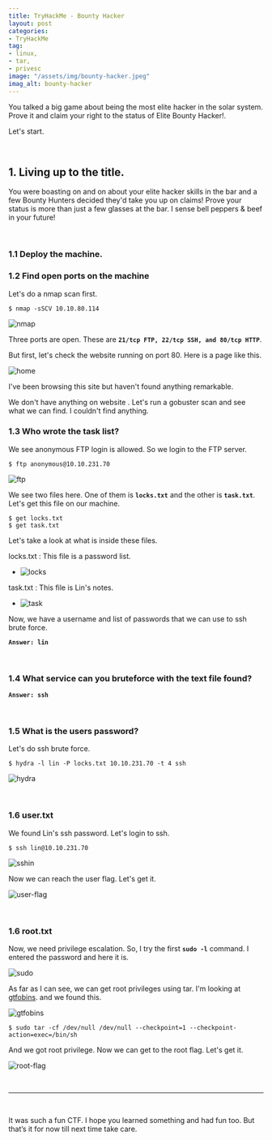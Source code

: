 ```yaml
---
title: TryHackMe - Bounty Hacker
layout: post
categories:
- TryHackMe
tag:
- linux,
- tar,
- privesc
image: "/assets/img/bounty-hacker.jpeg"
imag_alt: bounty-hacker
---
```


You talked a big game about being the most elite hacker in the solar system. Prove it and claim your right to the status of Elite Bounty Hacker!. 

Let's start.

<br>

## 1. Living up to the title. 

You were boasting on and on about your elite hacker skills in the bar and a few Bounty Hunters decided they'd take you up on claims! Prove your status is more than just a few glasses at the bar. I sense bell peppers & beef in your future! 

<br>

### 1.1 Deploy the machine. 

### 1.2 Find open ports on the machine

Let's do a nmap scan first.

```
$ nmap -sSCV 10.10.80.114
```

![nmap](/assets/img/tryhackme/bounty-hacker/nmap.png)

Three ports are open. These are **`21/tcp FTP, 22/tcp SSH, and 80/tcp HTTP`**. 


But first, let's check the website running on port 80. 
Here is a page like this.

![home](/assets/img/tryhackme/bounty-hacker/home.png)

I've been browsing this site  but haven't found anything remarkable. 

We don't have anything on website . Let's run a gobuster scan and see what we can find. 
I couldn't find anything.

### 1.3 Who wrote the task list? 

We see anonymous FTP login is allowed. So we login to the FTP server.

```
$ ftp anonymous@10.10.231.70
```

![ftp](/assets/img/tryhackme/bounty-hacker/ftp.png)

We see two files here. One of them is **`locks.txt`** and the other is **`task.txt`**. Let's get this file on our machine.

```
$ get locks.txt
$ get task.txt
```

Let's take a look at what is inside these files.

locks.txt : This file is a password list. 
  
  - ![locks](/assets/img/tryhackme/bounty-hacker/locks.png)

task.txt : This file is Lin's notes.

  - ![task](/assets/img/tryhackme/bounty-hacker/task.png)

Now, we have a username and list of passwords that we can use to ssh brute force.

**`Answer: lin`**

<br>

### 1.4 What service can you bruteforce with the text file found?

**`Answer: ssh`**

<br>

### 1.5 What is the users password?  

Let's do ssh brute force.

```
$ hydra -l lin -P locks.txt 10.10.231.70 -t 4 ssh
```

![hydra](/assets/img/tryhackme/bounty-hacker/hydra.png)


<br>

### 1.6 user.txt

We found Lin's ssh password. Let's login to ssh.

```
$ ssh lin@10.10.231.70
```

![sshin](/assets/img/tryhackme/bounty-hacker/sshin.png)

Now we can reach the user flag. Let's get it.

![user-flag](/assets/img/tryhackme/bounty-hacker/user-flag.png)

<br>

### 1.6 root.txt 

Now, we need privilege escalation. So, I try the first **`sudo -l`** command. I entered the password and here it is.

![sudo](/assets/img/tryhackme/bounty-hacker/sudo.png)

As far as I can see, we can get root privileges using tar. I'm looking at [gtfobins](https://gtfobins.github.io/gtfobins/tar/). and we found this.

![gtfobins](/assets/img/tryhackme/bounty-hacker/gtfobins.png)

```
$ sudo tar -cf /dev/null /dev/null --checkpoint=1 --checkpoint-action=exec=/bin/sh 
```

And we got root privilege. Now we can get to the root flag. Let's get it.

![root-flag](/assets/img/tryhackme/bounty-hacker/root-flag.png)


<br>

---

<br>

It was such a fun CTF. I hope you learned something and had fun too. But that’s it for now till next time take care.

<br>
